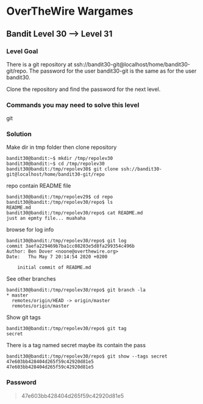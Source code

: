 # OverTheWire Wargames

## Bandit Level 30 --> Level 31
### Level Goal
There is a git repository at ssh://bandit30-git@localhost/home/bandit30-git/repo. The password for the user bandit30-git is the same as for the user bandit30.

Clone the repository and find the password for the next level.

### Commands you may need to solve this level
git

### Solution

Make dir in tmp folder then clone repository
```console
bandit30@bandit:~$ mkdir /tmp/repolev30
bandit30@bandit:~$ cd /tmp/repolev30
bandit30@bandit:/tmp/repolev30$ git clone ssh://bandit30-git@localhost/home/bandit30-git/repo
```

repo contain README file 
```console
bandit30@bandit:/tmp/repolev29$ cd repo
bandit30@bandit:/tmp/repolev30/repo$ ls
README.md
bandit30@bandit:/tmp/repolev30/repo$ cat README.md 
just an epmty file... muahaha
```

browse for log info
```console
bandit30@bandit:/tmp/repolev30/repo$ git log
commit 3aefa229469b7ba1cc08203e5d8fa299354c496b
Author: Ben Dover <noone@overthewire.org>
Date:   Thu May 7 20:14:54 2020 +0200

    initial commit of README.md
```

See other branches 
```console
bandit30@bandit:/tmp/repolev30/repo$ git branch -la
* master
  remotes/origin/HEAD -> origin/master
  remotes/origin/master
```

Show git tags
```console
bandit30@bandit:/tmp/repolev30/repo$ git tag
secret
```
There is a tag named secret maybe its contain the pass
```console
bandit30@bandit:/tmp/repolev30/repo$ git show --tags secret
47e603bb428404d265f59c42920d81e5
47e603bb428404d265f59c42920d81e5
```

### Password
> 47e603bb428404d265f59c42920d81e5

  
